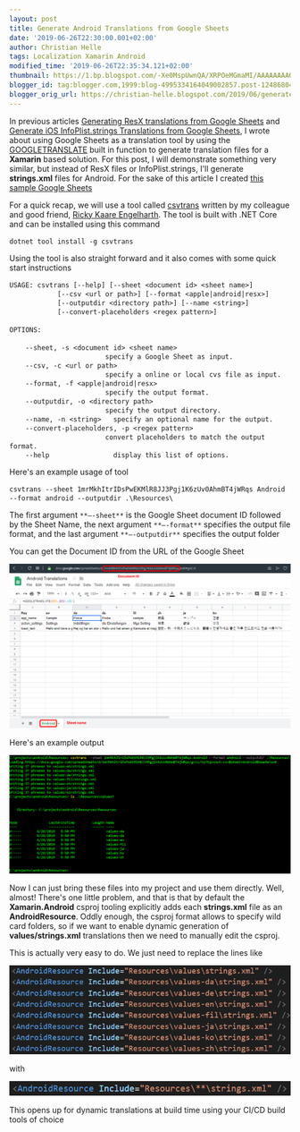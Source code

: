 ```yaml
---
layout: post
title: Generate Android Translations from Google Sheets
date: '2019-06-26T22:30:00.001+02:00'
author: Christian Helle
tags: Localization Xamarin Android
modified_time: '2019-06-26T22:35:34.121+02:00'
thumbnail: https://1.bp.blogspot.com/-Xe0MspUwnQA/XRPOeMGmaMI/AAAAAAAAQWo/xmAfPa_eMgkS--gdCl-7mHkm3VHy3GNiwCLcBGAs/s72-c/sheets-android.png
blogger_id: tag:blogger.com,1999:blog-4995334164049002857.post-1248680433354444596
blogger_orig_url: https://christian-helle.blogspot.com/2019/06/generate-android-translations-from.html
---
```


In previous articles [Generating ResX translations from Google Sheets](/2019/06/generate-resx-translations-using-google.html) and [Generate iOS InfoPlist.strings Translations from Google Sheets](/2019/06/generate-ios-infopliststrings.html), I wrote about using Google Sheets as a translation tool by using the [GOOGLETRANSLATE](https://support.google.com/docs/answer/3093331?hl=en) built in function to generate translation files for a **Xamarin** based solution. For this post, I will demonstrate something very similar, but instead of ResX files or InfoPlist.strings, I'll generate **strings.xml** files for Android. For the sake of this article I created [this sample Google Sheets](https://docs.google.com/spreadsheets/d/1mrMkhItrIDsPwEKMlR8JJ3Pgj1K6zUv0AhmBT4jWRqs/edit#gid=0)  

For a quick recap, we will use a tool called [csvtrans](https://github.com/rickykaare/csvtrans) written by my colleague and good friend, [Ricky Kaare Engelharth](https://twitter.com/rickykaare). The tool is built with .NET Core and can be installed using this command  

    dotnet tool install -g csvtrans

Using the tool is also straight forward and it also comes with some quick start instructions  

    USAGE: csvtrans [--help] [--sheet <document id> <sheet name>]
                [--csv <url or path>] [--format <apple|android|resx>]
                [--outputdir <directory path>] [--name <string>]
                [--convert-placeholders <regex pattern>]

    OPTIONS:

        --sheet, -s <document id> <sheet name>
                            specify a Google Sheet as input.
        --csv, -c <url or path>
                            specify a online or local cvs file as input.
        --format, -f <apple|android|resx>
                            specify the output format.
        --outputdir, -o <directory path>
                            specify the output directory.
        --name, -n <string>   specify an optional name for the output.
        --convert-placeholders, -p <regex pattern>
                            convert placeholders to match the output format.
        --help                display this list of options.

Here's an example usage of tool  

    csvtrans --sheet 1mrMkhItrIDsPwEKMlR8JJ3Pgj1K6zUv0AhmBT4jWRqs Android --format android --outputdir .\Resources\

The first argument `**–-sheet**` is the Google Sheet document ID followed by the Sheet Name, the next argument `**–-format**` specifies the output file format, and the last argument `**–-outputdir**` specifies the output folder  

You can get the Document ID from the URL of the Google Sheet  

![](/assets/images/sheets-android.png)  

Here's an example output  

![](/assets/images/csvtrans-android.png)  

Now I can just bring these files into my project and use them directly. Well, almost! There's one little problem, and that is that by default the **Xamarin.Android** csproj tooling explicitly adds each **strings.xml** file as an **AndroidResource**. Oddly enough, the csproj format allows to specify wild card folders, so if we want to enable dynamic generation of **values/strings.xml** translations then we need to manually edit the csproj.  

This is actually very easy to do. We just need to replace the lines like  

![](/assets/images/android-csproj-before.png)  

with  

![](/assets/images/android-csproj-after.png)  

This opens up for dynamic translations at build time using your CI/CD build tools of choice